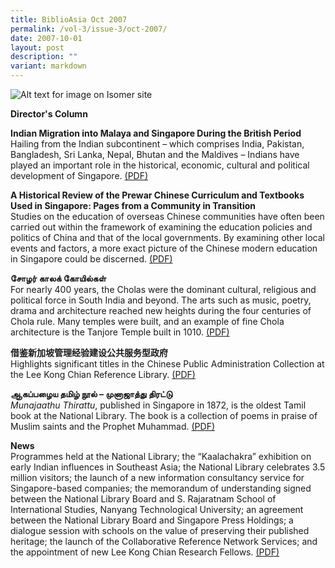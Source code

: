```yaml
---
title: BiblioAsia Oct 2007
permalink: /vol-3/issue-3/oct-2007/
date: 2007-10-01
layout: post
description: ""
variant: markdown
---
```

![Alt text for image on Isomer site](/images/covers/ba3-3-v2.jpg)

<a style="text-decoration: none; font-weight: bold;" href="/vol-3/issue-3/oct-2007/director-column">Director's Column</a>

<a style="text-decoration: none; font-weight: bold;" href="/vol-3/issue3/oct-2007/indian-migration-british-malaya-singapore">Indian Migration into Malaya and Singapore During the British Period</a>
<br>Hailing from the Indian subcontinent – which comprises India, Pakistan, Bangladesh, Sri Lanka, Nepal, Bhutan and the Maldives – Indians have played an important role in the historical, economic, cultural and political development of Singapore. [(PDF)](/files/pdf/vol-3/issue-3/v3-issue3_IndianMigration.pdf)

<a style="text-decoration: none; font-weight: bold;" href="/vol-3/issue3/oct-2007/pre-war-chinese-curriculum-textbook">A Historical Review of the Prewar Chinese Curriculum and Textbooks Used in Singapore: Pages from a Community in Transition</a><br>Studies on the education of overseas Chinese communities have often been carried out within the framework of examining the education policies and politics of China and that
of the local governments. By examining other local events and factors, a more exact
picture of the Chinese modern education in Singapore could be discerned.
[(PDF)](/files/pdf/vol-3/issue-3/v3-issue3_HistoricalReview.pdf)

**சோழர் காலக் கோயில்கள்**<br>For nearly 400 years, the Cholas were the dominant cultural, religious and political force in South India and beyond. The arts such as music, poetry, drama and architecture reached new heights during the four centuries of Chola rule. Many temples were built, and an example of fine Chola architecture is the Tanjore Temple built in 1010. [(PDF)](/files/pdf/vol-3/issue-3/v3-issue3_Tamil1.pdf)

**借鉴新加坡管理经验建设公共服务型政府**<br>Highlights significant titles in the Chinese Public Administration Collection at the Lee Kong Chian Reference Library. [(PDF)](/files/pdf/vol-3/issue-3/v3-issue%203_Chinese.pdf)

**ஆகப்பழைய தமிழ் நூல் – முனாஜாத்து திரட்டு**<br>*Munajaathu Thirattu*, published in Singapore in 1872, is the oldest Tamil book at the National Library. The book is a collection of poems in praise of Muslim saints and the Prophet Muhammad. [(PDF)](/files/pdf/vol-3/issue-3/v3-issue3_Tamil2.pdf)

**News**<br>Programmes held at the National Library; the “Kaalachakra” exhibition on early Indian influences in Southeast Asia; the National Library celebrates 3.5 million visitors; the launch of a new information consultancy service for Singapore-based companies; the memorandum of understanding signed between the National Library Board and S. Rajaratnam School of International Studies, Nanyang Technological University; an agreement between the National Library Board and Singapore Press Holdings; a dialogue session with schools on the value of preserving their published heritage; the launch of the Collaborative Reference Network Services; and the appointment of new Lee Kong Chian Research Fellows. [(PDF)](/files/pdf/vol-3/issue-3/v3-issue%203_News.pdf)